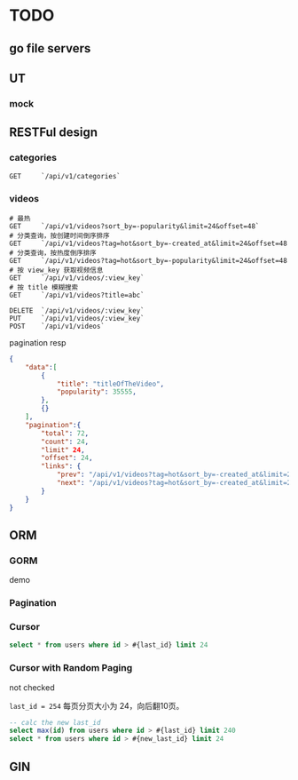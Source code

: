 # TODO

## go file servers


## UT

### mock

## RESTFul design

### categories

```http
GET     `/api/v1/categories`
```

### videos

```http
# 最热
GET     `/api/v1/videos?sort_by=-popularity&limit=24&offset=48`  
# 分类查询，按创建时间倒序排序
GET     `/api/v1/videos?tag=hot&sort_by=-created_at&limit=24&offset=48
# 分类查询，按热度倒序排序
GET     `/api/v1/videos?tag=hot&sort_by=-popularity&limit=24&offset=48
# 按 view_key 获取视频信息
GET     `/api/v1/videos/:view_key`  
# 按 title 模糊搜索
GET     `/api/v1/videos?title=abc`  

DELETE  `/api/v1/videos/:view_key`  
PUT     `/api/v1/videos/:view_key`  
POST    `/api/v1/videos`  
```

pagination resp

```json
{
    "data":[
        {
            "title": "titleOfTheVideo",
            "popularity": 35555,
        },
        {}
    ],
    "pagination":{
        "total": 72,
        "count": 24,
        "limit" 24,
        "offset": 24,
        "links": {
            "prev": "/api/v1/videos?tag=hot&sort_by=-created_at&limit=24&offset=0",
            "next": "/api/v1/videos?tag=hot&sort_by=-created_at&limit=24&offset=48", 
        }
    }
}
```

## ORM

### GORM

demo

### Pagination

### Cursor

```sql
select * from users where id > #{last_id} limit 24
```

### Cursor with Random Paging

not checked

`last_id = 254` 每页分页大小为 24，向后翻10页。

```sql
-- calc the new last_id
select max(id) from users where id > #{last_id} limit 240
select * from users where id > #{new_last_id} limit 24
```

## GIN
